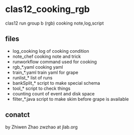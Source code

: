 # clas12_cooking_rgb

clas12 run group b (rgb) cooking note,log,script

##  files  
* log_cooking		log of cooking condition
* note_chef		cooking note and trick
* runworkflow           command used for cooking
* rgb_*.yaml		cooking yaml
* train_*.yaml		train yaml for grape
* runlist_*		list of runs
* bankSplit_*		script to make special schema
* tool_*		script to check things
* counting		count of event and disk space
* filter_*.java		script to make skim before grape is available

## conatct
by Zhiwen Zhao  zwzhao at jlab.org
